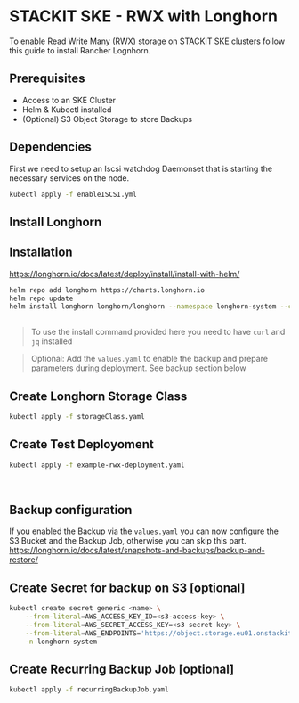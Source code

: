 # STACKIT SKE - RWX with Longhorn

To enable Read Write Many (RWX) storage on STACKIT SKE clusters follow this guide to install Rancher Lognhorn.

## Prerequisites
+ Access to an SKE Cluster
+ Helm & Kubectl installed
+ (Optional) S3 Object Storage to store Backups

## Dependencies

First we need to setup an Iscsi watchdog Daemonset that is starting the necessary services on the node.
```bash
kubectl apply -f enableISCSI.yml
```

## Install Longhorn
## Installation
https://longhorn.io/docs/latest/deploy/install/install-with-helm/
```bash
helm repo add longhorn https://charts.longhorn.io
helm repo update
helm install longhorn longhorn/longhorn --namespace longhorn-system --create-namespace -f values.yaml --version $(curl -s https://api.github.com/repos/longhorn/longhorn/releases/latest | jq -r '.tag_name')
  
```
> To use the install command provided here you need to have `curl` and `jq` installed

> Optional: Add the `values.yaml` to enable the backup and prepare parameters during deployment. See backup section below


## Create Longhorn Storage Class

```bash
kubectl apply -f storageClass.yaml
```

## Create Test Deployoment

```bash
kubectl apply -f example-rwx-deployment.yaml
```  
<br>

## Backup configuration
If you enabled the Backup via the `values.yaml` you can now configure the S3 Bucket and the Backup Job, otherwise you can skip this part.
https://longhorn.io/docs/latest/snapshots-and-backups/backup-and-restore/

## Create Secret for backup on S3 [optional]
```bash
kubectl create secret generic <name> \
    --from-literal=AWS_ACCESS_KEY_ID=<s3-access-key> \
    --from-literal=AWS_SECRET_ACCESS_KEY=<s3 secret key> \
    --from-literal=AWS_ENDPOINTS='https://object.storage.eu01.onstackit.cloud' \
    -n longhorn-system
```

## Create Recurring Backup Job [optional]
```bash
kubectl apply -f recurringBackupJob.yaml
```
